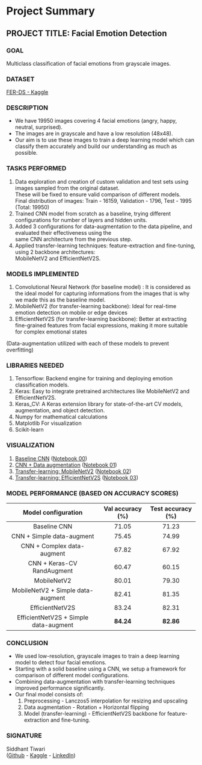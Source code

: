 # Project Summary

## PROJECT TITLE: Facial Emotion Detection

### GOAL

Multiclass classification of facial emotions from grayscale images.

### DATASET

[FER-DS - Kaggle](https://www.kaggle.com/datasets/mhantor/facial-expression)

### DESCRIPTION

* We have 19950 images covering 4 facial emotions (angry, happy, neutral, surprised).  
* The images are in grayscale and have a low resolution (48x48).  
* Our aim is to use these images to train a deep learning model which can classify them accurately and build our understanding as much as possible.

### TASKS PERFORMED

1. Data exploration and creation of custom validation and test sets using images sampled from the original dataset.  
These will be fixed to ensure valid comparison of different models.  
Final distribution of images: Train - 16159, Validation - 1796, Test - 1995 (Total: 19950)
2. Trained CNN model from scratch as a baseline, trying different configurations for number of layers and hidden units.  
3. Added 3 configurations for data-augmentation to the data pipeline, and evaluated their effectiveness using the  
same CNN architecture from the previous step.
4. Applied transfer-learning techniques: feature-extraction and fine-tuning, using 2 backbone architectures:  
MobileNetV2 and EfficientNetV2S.

### MODELS IMPLEMENTED

1. Convolutional Neural Network (for baseline model) : It is considered as the ideal model for capturing informations from the images that is why we made this as the baseline model.
2. MobileNetV2 (for transfer-learning backbone): Ideal for real-time emotion detection on mobile or edge devices
3. EfficientNetV2S (for transfer-learning backbone): Better at extracting fine-grained features from facial expressions, making it more suitable for complex emotional states

(Data-augmentation utilized with each of these models to prevent overfitting)

### LIBRARIES NEEDED

1. Tensorflow: Backend engine for training and deploying emotion classification models.
2. Keras: Easy to integrate pretrained architectures like MobileNetV2 and EfficientNetV2S.
3. Keras_CV: A Keras extension library for state-of-the-art CV models, augmentation, and object detection.
4. Numpy for mathematical calculations
5. Matplotlib For visualization 
6. Scikit-learn

### VISUALIZATION

1. [Baseline CNN](Images/00_baseline_cnn) ([Notebook 00](Model/00_baseline_cnn.ipynb))
2. [CNN + Data augmentation](Images/01_data_augmentation_cnn) ([Notebook 01](Model/01_data_augmentation_cnn.ipynb))
3. [Transfer-learning: MobileNetV2](Images/02_transfer_learning_mobilenetv2) ([Notebook 02](Model/02_transfer_learning_mobilenetv2.ipynb))
4. [Transfer-learning: EfficientNetV2S](Images/03_transfer_learning_efficientnetv2) ([Notebook 03](Model/03_transfer_learning_efficientnetv2.ipynb))

### MODEL PERFORMANCE (BASED ON ACCURACY SCORES)

| Model configuration | Val accuracy (%) | Test accuracy (%) |
|:-----:|:-----:|:-----:|
| Baseline CNN | 71.05 | 71.23 |
| CNN + Simple data-augment | 75.45 | 74.99 |
| CNN + Complex data-augment | 67.82 | 67.92 |
| CNN + Keras-CV RandAugment | 60.47 | 60.15 |
| MobileNetV2 | 80.01 | 79.30 |
| MobileNetV2 + Simple data-augment | 82.41 | 81.35 |
| EfficientNetV2S | 83.24 | 82.31 |
| EfficientNetV2S + Simple data-augment | **84.24** | **82.86** |

### CONCLUSION

* We used low-resolution, grayscale images to train a deep learning model to detect four facial emotions.  
* Starting with a solid baseline using a CNN, we setup a framework for comparison of different model configurations.  
* Combining data-augmentation with transfer-learning techniques improved performance significantly.  
* Our final model consists of:  
    1. Preprocessing - Lanczos5 interpolation for resizing and upscaling
    2. Data augmentation - Rotation + Horizontal flipping  
    3. Model (transfer-learning) - EfficientNetV2S backbone for feature-extraction and fine-tuning.

### SIGNATURE

Siddhant Tiwari  
([Github](https://www.github.com/siddhant4ds) - [Kaggle](https://www.kaggle.com/sid4ds) - [LinkedIn](https://www.linkedin.com/in/siddhant4ds/))
